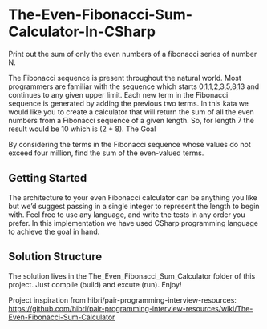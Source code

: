 # The-Even-Fibonacci-Sum-Calculator-In-CSharp
Print out the sum of only the even numbers of a fibonacci series of number N.

The Fibonacci sequence is present throughout the natural world. Most programmers are familiar with the sequence which starts 0,1,1,2,3,5,8,13 and continues to any given upper limit. Each new term in the Fibonacci sequence is generated by adding the previous two terms. In this kata we would like you to create a calculator that will return the sum of all the even numbers from a Fibonacci sequence of a given length. So, for length 7 the result would be 10 which is (2 + 8). The Goal

By considering the terms in the Fibonacci sequence whose values do not exceed four million, find the sum of the even-valued terms.

## Getting Started

The architecture to your even Fibonacci calculator can be anything you like but we’d suggest passing in a single integer to represent the length to begin with. Feel free to use any language, and write the tests in any order you prefer.
In this implementation we have used CSharp programming language to achieve the goal in hand.

## Solution Structure

The solution lives in the The_Even_Fibonacci_Sum_Calculator folder of this project. Just compile (build) and excute (run). Enjoy!

Project inspiration from hibri/pair-programming-interview-resources: https://github.com/hibri/pair-programming-interview-resources/wiki/The-Even-Fibonacci-Sum-Calculator

